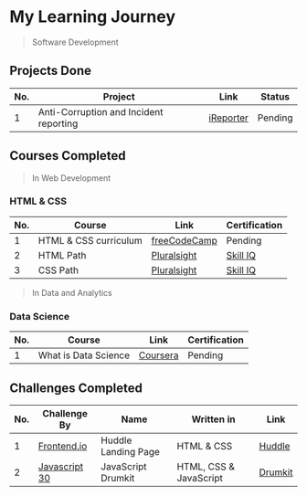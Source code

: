 # My Learning Journey
> Software Development

## Projects Done
| No. | Project | Link | Status |
|-----|--------|------|--------|
| 1 | Anti-Corruption and Incident reporting | [iReporter](https://johndoddy.github.io/iReporter/) | Pending |


## Courses Completed
> In Web Development

### HTML & CSS
| No. | Course | Link | Certification |
|-----|--------|------|---------------|
| 1 | HTML & CSS curriculum | [freeCodeCamp](https://www.freecodecamp.org/) | Pending |
| 2 | HTML Path | [Pluralsight](https://www.pluralsight.com/) | [Skill IQ](https://app.pluralsight.com/profile/john-doddy) |
| 3 | CSS Path | [Pluralsight](https://www.pluralsight.com/) | [Skill IQ](https://app.pluralsight.com/profile/john-doddy) |


> In Data and Analytics

### Data Science

| No. | Course | Link | Certification |
|-----|--------|------|---------------|
| 1 | What is Data Science | [Coursera](https://www.coursera.org/learn/what-is-datascience?specialization=ibm-data-science-professional-certificate) | Pending |
 
## Challenges Completed
| No. | Challenge By | Name | Written in | Link |
|-----|--------------|------|----------|------|
| 1 | [Frontend.io](https://www.frontendmentor.io/challenges/huddle-landing-page-945317) | Huddle Landing Page | HTML & CSS | [Huddle](https://johndoddy.github.io/frontend-design-1/)|
| 2 | [Javascript 30 ](https://courses.wesbos.com/account/signin) | JavaScript Drumkit | HTML, CSS & JavaScript | [Drumkit](https://johndoddy.github.io/javascript-drumkit/) |
